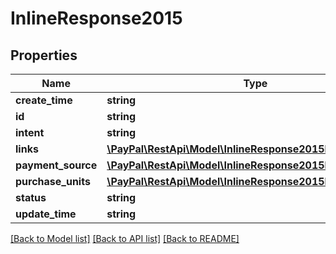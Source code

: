 # InlineResponse2015

## Properties
Name | Type | Description | Notes
------------ | ------------- | ------------- | -------------
**create_time** | **string** |  | [optional] 
**id** | **string** |  | [optional] 
**intent** | **string** |  | [optional] 
**links** | [**\PayPal\RestApi\Model\InlineResponse2015Links[]**](InlineResponse2015Links.md) |  | [optional] 
**payment_source** | [**\PayPal\RestApi\Model\InlineResponse2015PaymentSource**](InlineResponse2015PaymentSource.md) |  | [optional] 
**purchase_units** | [**\PayPal\RestApi\Model\InlineResponse2015PurchaseUnits[]**](InlineResponse2015PurchaseUnits.md) |  | [optional] 
**status** | **string** |  | [optional] 
**update_time** | **string** |  | [optional] 

[[Back to Model list]](../README.md#documentation-for-models) [[Back to API list]](../README.md#documentation-for-api-endpoints) [[Back to README]](../README.md)



